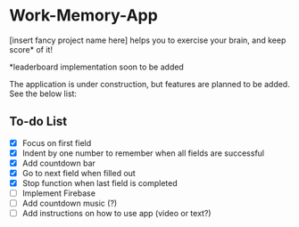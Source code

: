 # Work-Memory-App
[insert fancy project name here] helps you to exercise your brain, and keep score* of it!

*leaderboard implementation soon to be added

The application is under construction, but features are planned to be added. See the below list:

## To-do List
- [x] Focus on first field
- [x] Indent by one number to remember when all fields are successful
- [x] Add countdown bar
- [x] Go to next field when filled out
- [x] Stop function when last field is completed
- [ ] Implement Firebase
- [ ] Add countdown music (?)
- [ ] Add instructions on how to use app (video or text?)